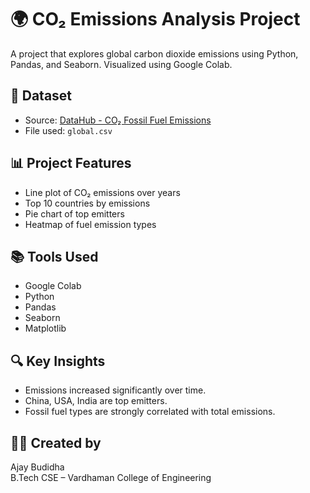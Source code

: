 
# 🌍 CO₂ Emissions Analysis Project

A project that explores global carbon dioxide emissions using Python, Pandas, and Seaborn. Visualized using Google Colab.

## 📁 Dataset
- Source: [DataHub - CO₂ Fossil Fuel Emissions](https://datahub.io/core/co2-fossil-global)
- File used: `global.csv`

## 📊 Project Features
- Line plot of CO₂ emissions over years
- Top 10 countries by emissions
- Pie chart of top emitters
- Heatmap of fuel emission types

## 📚 Tools Used
- Google Colab
- Python
- Pandas
- Seaborn
- Matplotlib

## 🔍 Key Insights
- Emissions increased significantly over time.
- China, USA, India are top emitters.
- Fossil fuel types are strongly correlated with total emissions.

## 👨‍💻 Created by
Ajay Budidha  
B.Tech CSE – Vardhaman College of Engineering

